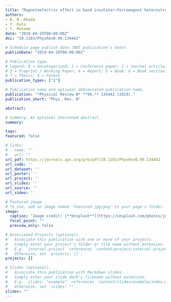 ```yaml
---
title: "Magnetoelectric effect in band insulator–ferromagnet heterostructures"
authors:
- K. N. Okada
- Y. Kato
- Y. Motome
date: "2019-04-29T00:00:00Z"
doi: "10.1103/PhysRevB.99.134442"

# Schedule page publish date (NOT publication's date).
publishDate: "2019-04-29T00:00:00Z"

# Publication type.
# Legend: 0 = Uncategorized; 1 = Conference paper; 2 = Journal article;
# 3 = Preprint / Working Paper; 4 = Report; 5 = Book; 6 = Book section;
# 7 = Thesis; 8 = Patent
publication_types: ["2"]

# Publication name and optional abbreviated publication name.
publication: "*Physical Review B* **99,** 134442 (2019)."
publication_short: "Phys. Rev. B"

abstract: 

# Summary. An optional shortened abstract.
summary: 

tags:
featured: false

# links:
# - name: ""
#   url: ""
url_pdf: https://journals.aps.org/prb/pdf/10.1103/PhysRevB.99.134442
url_code: ''
url_dataset: ''
url_poster: ''
url_project: ''
url_slides: ''
url_source: ''
url_video: ''

# Featured image
# To use, add an image named `featured.jpg/png` to your page's folder. 
image:
  caption: 'Image credit: [**Unsplash**](https://unsplash.com/photos/jdD8gXaTZsc)'
  focal_point: ""
  preview_only: false

# Associated Projects (optional).
#   Associate this publication with one or more of your projects.
#   Simply enter your project's folder or file name without extension.
#   E.g. `internal-project` references `content/project/internal-project/index.md`.
#   Otherwise, set `projects: []`.
projects: []

# Slides (optional).
#   Associate this publication with Markdown slides.
#   Simply enter your slide deck's filename without extension.
#   E.g. `slides: "example"` references `content/slides/example/index.md`.
#   Otherwise, set `slides: ""`.
slides: ""
---
```


<!--
{{% alert note %}}
Click the *Cite* button above to demo the feature to enable visitors to import publication metadata into their reference management software.
{{% /alert %}}
-->

<!--
{{% alert note %}}
Click the *Slides* button above to demo Academic's Markdown slides feature.
{{% /alert %}}
-->

<!-- Supplementary notes can be added here, including [code and math](https://sourcethemes.com/academic/docs/writing-markdown-latex/).-->
